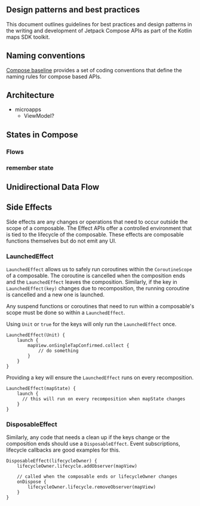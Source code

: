 ## Design patterns and best practices

This document outlines guidelines for best practices and design patterns in the writing and development of Jetpack Compose APIs as part of the Kotlin maps SDK toolkit.

## Naming conventions

[Compose baseline](https://github.com/androidx/androidx/blob/androidx-main/compose/docs/compose-api-guidelines.md#compose-baseline) provides a set of coding conventions that define the naming rules for compose based APIs.

## Architecture
- microapps
  - ViewModel?
## States in Compose

### Flows

### remember state

## Unidirectional Data Flow

## Side Effects

Side effects are any changes or operations that need to occur outside the scope of a composable. The Effect APIs offer a controlled environment that is tied to the lifecycle of the composable. These effects are composable functions themselves but do not emit any UI.

### LaunchedEffect

`LaunchedEffect` allows us to safely run coroutines within the `CoroutineScope` of a composable. The coroutine is cancelled when the composition ends and the `LaunchedEffect` leaves the composition. Similarly, if the key in `LaunchedEffect(key)` changes due to recomposition, the running coroutine is cancelled and a new one is launched.

Any suspend functions or coroutines that need to run within a composable's scope must be done so within a `LaunchedEffect`.

Using `Unit` or `true` for the keys will only run the `LaunchedEffect` once.

    LaunchedEffect(Unit) {
        launch {
            mapView.onSingleTapConfirmed.collect {
                // do something
            }
        }
    }

Providing a key will ensure the `LaunchedEffect` runs on every recomposition.

    LaunchedEffect(mapState) {
        launch {
          // this will run on every recomposition when mapState changes
        }
    }

### DisposableEffect

Similarly, any code that needs a clean up if the keys change or the composition ends should use a `DisposableEffect`. Event subscriptions, lifecycle callbacks are good examples for this.

    DisposableEffect(lifecycleOwner) {
        lifecycleOwner.lifecycle.addObserver(mapView)

        // called when the composable ends or lifecycleOwner changes
        onDispose {
            lifecycleOwner.lifecycle.removeObserver(mapView)
        }
    }

